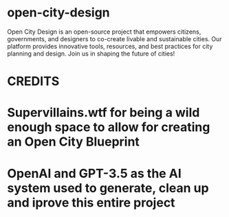 # open-city-design
Open City Design is an open-source project that empowers citizens, governments, and designers to co-create livable and sustainable cities. Our platform provides innovative tools, resources, and best practices for city planning and design. Join us in shaping the future of cities!

# CREDITS
# Supervillains.wtf for being a wild enough space to allow for creating an Open City Blueprint
# OpenAI and GPT-3.5 as the AI system used to generate, clean up and iprove this entire project
